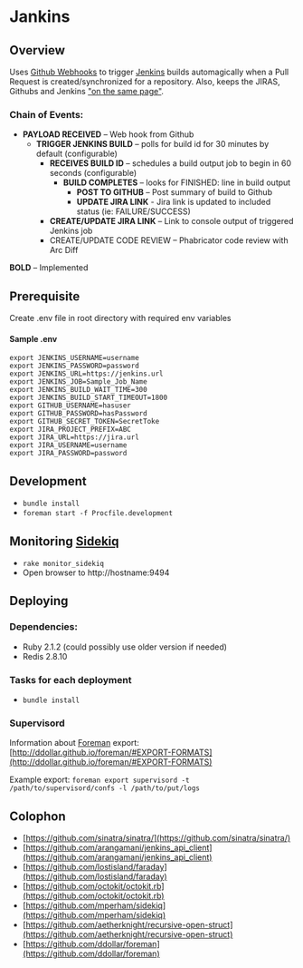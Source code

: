 Jankins
=======

## Overview
Uses [Github Webhooks](https://developer.github.com/webhooks/creating/) to trigger [Jenkins](http://jenkins-ci.org/) builds automagically when a Pull Request is created/synchronized for a repository. Also, keeps the JIRAS, Githubs and Jenkins ["on the same page"](http://conferencecall.biz/).

### Chain of Events:

- **PAYLOAD RECEIVED** – Web hook from Github
  - **TRIGGER JENKINS BUILD** – polls for build id for 30 minutes by default (configurable)
    - **RECEIVES BUILD ID** – schedules a build output job to begin in 60 seconds (configurable)
      - **BUILD COMPLETES** – looks for FINISHED: line in build output
        - **POST TO GITHUB** – Post summary of build to Github
        - **UPDATE JIRA LINK** - Jira link is updated to included status (ie: FAILURE/SUCCESS)
    - **CREATE/UPDATE JIRA LINK** – Link to console output of triggered Jenkins job
    - CREATE/UPDATE CODE REVIEW – Phabricator code review with Arc Diff

**BOLD** – Implemented


## Prerequisite
Create .env file in root directory with required env variables

#### Sample .env

```
export JENKINS_USERNAME=username
export JENKINS_PASSWORD=password
export JENKINS_URL=https://jenkins.url
export JENKINS_JOB=Sample_Job_Name
export JENKINS_BUILD_WAIT_TIME=300
export JENKINS_BUILD_START_TIMEOUT=1800
export GITHUB_USERNAME=hasuser
export GITHUB_PASSWORD=hasPassword
export GITHUB_SECRET_TOKEN=SecretToke
export JIRA_PROJECT_PREFIX=ABC
export JIRA_URL=https://jira.url
export JIRA_USERNAME=username
export JIRA_PASSWORD=password
```

## Development
- `bundle install`
- `foreman start -f Procfile.development`

## Monitoring [Sidekiq](http://sidekiq.org/)
- `rake monitor_sidekiq`
- Open browser to http://hostname:9494

## Deploying

### Dependencies:
- Ruby 2.1.2 (could possibly use older version if needed)
- Redis 2.8.10

### Tasks for each deployment
- `bundle install`


### Supervisord
Information about [Foreman](http://ddollar.github.io/foreman/) export: [http://ddollar.github.io/foreman/#EXPORT-FORMATS](http://ddollar.github.io/foreman/#EXPORT-FORMATS)

Example export:
`foreman export supervisord -t /path/to/supervisord/confs -l /path/to/put/logs`


## Colophon
- [https://github.com/sinatra/sinatra/](https://github.com/sinatra/sinatra/)
- [https://github.com/arangamani/jenkins_api_client](https://github.com/arangamani/jenkins_api_client)
- [https://github.com/lostisland/faraday](https://github.com/lostisland/faraday)
- [https://github.com/octokit/octokit.rb](https://github.com/octokit/octokit.rb)
- [https://github.com/mperham/sidekiq](https://github.com/mperham/sidekiq)
- [https://github.com/aetherknight/recursive-open-struct](https://github.com/aetherknight/recursive-open-struct)
- [https://github.com/ddollar/foreman](https://github.com/ddollar/foreman)
